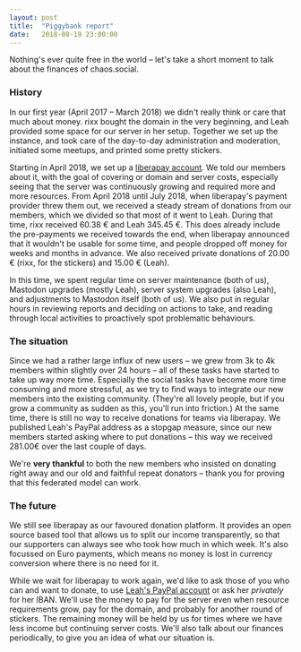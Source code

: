 ```yaml
---
layout: post
title:  "Piggybank report"
date:   2018-08-19 23:00:00
---
```



Nothing's ever quite free in the world – let's take a short moment to talk about the finances of chaos.social.

### History

In our first year (April 2017 – March 2018) we didn't really think or care that much about money. rixx bought the domain
in the very beginning, and Leah provided some space for our server in her setup. Together we set up the instance, and
took care of the day-to-day administration and moderation, initiated some meetups, and printed some pretty stickers.

Starting in April 2018, we set up a [liberapay account](https://liberapay.org/chaos.social). We told our members about
it, with the goal of covering or domain and server costs, especially seeing that the server was continuously growing and
required more and more resources. From April 2018 until July 2018, when liberapay's payment provider threw them out, we
received a steady stream of donations from our members, which we divided so that most of it went to Leah. During that
time, rixx received 60.38 € and Leah 345.45 €. This does already include the pre-payments we received towards the end,
when liberapay announced that it wouldn't be usable for some time, and people dropped off money for weeks and months in
advance. We also received private donations of 20.00 € (rixx, for the stickers) and 15.00 € (Leah).

In this time, we spent regular time on server maintenance (both of us), Mastodon upgrades (mostly Leah), server system
upgrades (also Leah), and adjustments to Mastodon itself (both of us). We also put in regular hours in reviewing reports
and deciding on actions to take, and reading through local activities to proactively spot problematic behaviours.

### The situation

Since we had a rather large influx of new users – we grew from 3k to 4k members within slightly over 24 hours – all of
these tasks have started to take up way more time. Especially the social tasks have become more time consuming and more
stressful, as we try to find ways to integrate our new members into the existing community. (They're all lovely people,
but if you grow a community as sudden as this, you'll run into friction.) At the same time, there is still no way to
receive donations for teams via liberapay. We published Leah's PayPal address as a stopgap measure, since our new
members started asking where to put donations – this way we received 281.00€ over the last couple of days. 

We're **very thankful** to both the new members who insisted on donating right away and our old and faithful repeat
donators – thank you for proving that this federated model can work.

### The future

We still see liberapay as our favoured donation platform. It provides an open source based tool that allows us to split
our income transparently, so that our supporters can always see who took how much in which week. It's also focussed on
Euro payments, which means no money is lost in currency conversion where there is no need for it.

While we wait for liberapay to work again, we'd like to ask those of you who can and want to donate, to use [Leah's
PayPal account](https://paypal.com/leahoswald) or ask her *privately* for her IBAN. We'll use the money to pay for the
server even when resource requirements grow, pay for the domain, and probably for another round of stickers. The
remaining money will be held by us for times where we have less income but continuing server costs. We'll also talk
about our finances periodically, to give you an idea of what our situation is.
